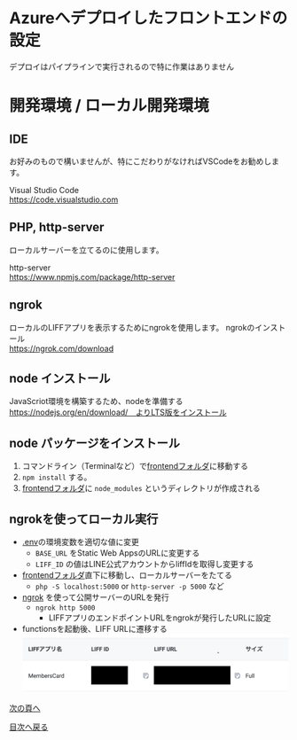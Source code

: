 # Azureへデプロイしたフロントエンドの設定
デプロイはパイプラインで実行されるので特に作業はありません

# 開発環境 / ローカル開発環境
## IDE
お好みのもので構いませんが、特にこだわりがなければVSCodeをお勧めします。

Visual Studio Code  
https://code.visualstudio.com

## PHP, http-server
ローカルサーバーを立てるのに使用します。  

http-server  
https://www.npmjs.com/package/http-server

## ngrok
ローカルのLIFFアプリを表示するためにngrokを使用します。
ngrokのインストール  
https://ngrok.com/download

## node インストール
JavaScriot環境を構築するため、nodeを準備する  
https://nodejs.org/en/download/　よりLTS版をインストール

## node パッケージをインストール
1. コマンドライン（Terminalなど）で[frontendフォルダ](../../frontend/)に移動する
1. `npm install` する。
1. [frontendフォルダ](../../frontend/)に `node_modules` というディレクトリが作成される

## ngrokを使ってローカル実行
  - [.env](../../frontend/.env)の環境変数を適切な値に変更
    - `BASE_URL` をStatic Web AppsのURLに変更する
    - `LIFF_ID` の値はLINE公式アカウントからliffIdを取得し変更する
  - [frontendフォルダ](../../frontend/)直下に移動し、ローカルサーバーをたてる
    - `php -S localhost:5000` or `http-server -p 5000`  など
  - [ngrok](https://ngrok.com/) を使って公開サーバーのURLを発行
      - `ngrok http 5000`
        - LIFFアプリのエンドポイントURLをngrokが発行したURLに設定
  - functionsを起動後、LIFF URLに遷移する ![liff-url](../images/jp/liff-url.png)

[次の頁へ](validation.md)

[目次へ戻る](../../README.md)
